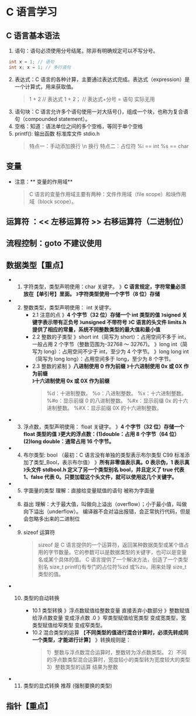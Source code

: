 # C 语言学习

## C 语言基本语法

1. 语句：语句必须使用分号结尾，除非有明确规定可以不写分号。

```C
 int x = 1; // 语句
 int x; x = 1; // 多行语句
```

2. 表达式：C 语言的各种计算，主要通过表达式完成。表达式（expression）是一个计算式，用来获取值。
   > 1 + 2 // 表达式
   > 1 + 2； // 表达式+分号 = 语句 实际无用
3. 语句块：C 语言允许多个语句使用一对大括号{}，组成一个块，也称为复合语句（compounded statement）。
4. 空格：知道：语法单位之间的多个空格，等同于单个空格
5. printf(): 输出函数 标准库文件 stdio.h
   > 特点一：手动添加换行 \n 换行
   > 特点二：占位符 %i == int %s == char

## 变量

- 注意：** 变量的作用域**
  > C 语言的变量作用域主要有两种：文件作用域（file scope）和块作用域（block scope）。

## 运算符 ：<< 左移运算符 >> 右移运算符（二进制位）

## 流程控制：goto 不建议使用

## 数据类型【**重点**】

- 1. 字符类型，类型声明使用：char 关键字。
     》**C 语言规定，字符常量必须放在【单引号】里面。**
     》**字符类型使用一个字节（8 位）存储**
- 2. 整数类型，类型声明使用： int 关键字。
     - 2.1 注意的点
       》**4 个字节（32 位）存储一个 int 类型的值**
       》**signed 关键字表示带有正负号**
       》**unsigned 不带符号**
       》**C 语言的头文件 limits.h 提供了相应的常量，系统不同整数类型的最大值和最小值**
     - 2.2 整数的子类型
       》short int（简写为 short）：占用空间不多于 int，一般占用 2 个字节（整数范围为-32768 ～ 32767)。
       》long int（简写为 long）：占用空间不少于 int，至少为 4 个字节。
       》long long int（简写为 long long）：占用空间多于 long，至少为 8 个字节。
     - 2.3 整数的紧制
       》**八进制使用 0 作为前缀**
       》**十六进制使用 0x 或 0X 作为前缀**  
       》**十六进制使用 0x 或 0X 作为前缀**
       > %d：十进制整数。 %o：八进制整数。 %x：十六进制整数。
       > %#o：显示前缀 0 的八进制整数。 %#x：显示前缀 0x 的十六进制整数。 %#X：显示前缀 0X 的十六进制整数。
- 3. 浮点数，类型声明使用： float 关键字。
     》**4 个字节（32 位）存储一个 float 类型的值**
     》**更大的浮点数：(1)double：占用 8 个字节（64 位）(2)long double：通常占用 16 个字节。**
- 4. 布尔类型: bool （最初：C 语言没有单独的类型表示布尔类型 C99 标准添加了类型\_Bool，表示布尔值）
     》**所有非零值表示真。0 表示伪，1 表示真**
     》**头文件 stdbool.h 定义了另一个类型别名 bool，并且定义了 true 代表 1、false 代表 0。只要加载这个头文件，就可以使用这几个关键字。**

- 5. 字面量的类型 理解：直接给变量赋值的语句 被称为字面量
- 8. 益出 理解：大于最大值，叫做向上溢出（overflow）；小于最小值，叫做向下溢出（underflow）。 编译器不会对溢出报错，会正常执行代码，但是会忽略多出来的二进制位
- 9. sizeof 运算符
     > sizeof 是 C 语言提供的一个运算符，返回某种数据类型或某个值占用的字节数量。它的参数可以是数据类型的关键字，也可以是变量名或某个具体的值。
     > C 语言提供了一个解决方法，创造了一个类型别名 size_t
     > printf()有专门的占位符%zd 或%zu，用来处理 size_t 类型的值。
- 10. 类型的自动转换

      - 10.1 类型转换
        》浮点数赋值给整数变量 直接丢弃小数部分
        》整数赋值给浮点数变量 变成浮点数 .0
        》窄类型赋值给宽类型 变成宽类型，宽类型赋值给窄类型 变成窄类型。
      - 10.2 混合类型的运算 【**不同类型的值进行混合计算时，必须先转成同一个类型，才能进行计算**】
        》转换规则是：
        > 1）整数与浮点数混合运算时，整数转为浮点数类型。
        > 2）不同的浮点数类型混合运算时，宽度较小的类型转为宽度较大的类型
        > 3）整数类型的运算 结果为整数

- 11. 类型的显式转换 推荐 (强制要换的类型)

## 指针【**重点**】
